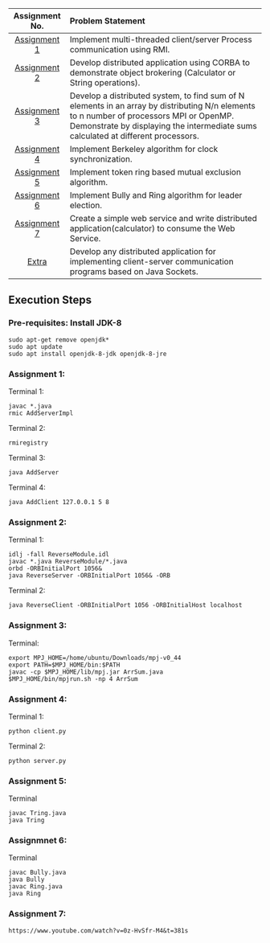 | Assignment No. | Problem Statement  |
| :--------------:  | :-------------- |
|[Assignment 1](Assign1)| Implement multi-threaded client/server Process communication using RMI.| 
|[Assignment 2](Assign2)| Develop distributed application using CORBA to demonstrate object brokering (Calculator or String operations).|
|[Assignment 3](Assign3)| Develop a distributed system, to find sum of N elements in an array by distributing N/n elements to n number of processors MPI or OpenMP. Demonstrate by displaying the intermediate sums calculated at different processors. |
|[Assignment 4](Assign4)| Implement Berkeley algorithm for clock synchronization.|
|[Assignment 5](Assign5)| Implement token ring based mutual exclusion algorithm.|
|[Assignment 6](Assign6)| Implement Bully and Ring algorithm for leader election.|
|[Assignment 7](Assign7)| Create a simple web service and write distributed application(calculator) to consume the Web Service.|
|[Extra](Sockets)| Develop any distributed application for implementing client-server communication programs based on Java Sockets.|

## Execution Steps


### Pre-requisites: Install JDK-8

    sudo apt-get remove openjdk*
    sudo apt update
    sudo apt install openjdk-8-jdk openjdk-8-jre

### Assignment 1:

Terminal 1:

    javac *.java
    rmic AddServerImpl

Terminal 2:

    rmiregistry

Terminal 3:

    java AddServer

Terminal 4:

    java AddClient 127.0.0.1 5 8

### Assignment 2:

Terminal 1:

    idlj -fall ReverseModule.idl
    javac *.java ReverseModule/*.java
    orbd -ORBInitialPort 1056&
    java ReverseServer -ORBInitialPort 1056& -ORB

Terminal 2:

    java ReverseClient -ORBInitialPort 1056 -ORBInitialHost localhost

### Assignment 3:

Terminal:

    export MPJ_HOME=/home/ubuntu/Downloads/mpj-v0_44
    export PATH=$MPJ_HOME/bin:$PATH
    javac -cp $MPJ_HOME/lib/mpj.jar ArrSum.java
    $MPJ_HOME/bin/mpjrun.sh -np 4 ArrSum

### Assignment 4:

Terminal 1:

    python client.py


Terminal 2:

    python server.py

### Assignment 5:

Terminal

    javac Tring.java
    java Tring

### Assignmnet 6:

Terminal

    javac Bully.java
    java Bully
    javac Ring.java
    java Ring
    
### Assignment 7:

    https://www.youtube.com/watch?v=0z-HvSfr-M4&t=381s
 
